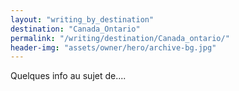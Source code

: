 ```yaml
---
layout: "writing_by_destination"
destination: "Canada_Ontario"
permalink: "/writing/destination/Canada_ontario/"
header-img: "assets/owner/hero/archive-bg.jpg"
---
```


Quelques info au sujet de....